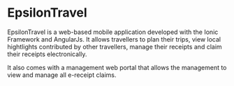 # EpsilonTravel
EpsilonTravel is a web-based mobile application developed with the Ionic Framework and AngularJs. It allows travellers to plan their trips, view local hightlights contributed by other travellers, manage their receipts and claim their receipts electronically. 

It also comes with a management web portal that allows the management to view and manage all e-receipt claims. 
